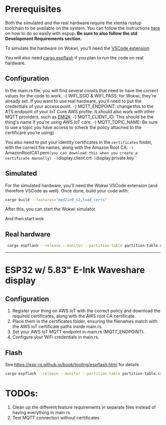 # Prerequisites
Both the simulated and the real hardware require the xtensa rustup toolchain to be available on the system. You can follow the instructions [here](https://esp-rs.github.io/book/installation/index.html#risc-v-and-xtensa-targets) on how to do so easily with espup. **Be sure to also follow the std Development Requirements section.**

To simulate the hardware on Wokwi, you'll need the [VSCode extension](https://docs.wokwi.com/vscode/getting-started).

You will also need [cargo espflash](https://github.com/esp-rs/espflash/blob/main/cargo-espflash/README.md#installation) if you plan to run the code on real hardware.

## Configuration
In the main.rs file, you will find several consts that need to have the correct values for the code to work.
-) WIFI_SSID & WIFI_PASS: for Wokwi, they're already set. If you want to use real hardware, you'll need to put the credentials of your access point.
-) MQTT_ENDPOINT: change this to the ATS endpoint of your IoT Core AWS profile. It should also work with other MQTT providers, such as [EMQX](https://www.emqx.com/en/mqtt/public-mqtt5-broker).
-) MQTT_CLIENT_ID: This should be the thing's name if you're using AWS IoT core.
-) MQTT_TOPIC_NAME: Be sure to use a topic you have access to (check the policy attached to the certificare you're using)

You also need to put your identity certificates in the `certificates` folder, with the correct file names, along with the Amazon Root CA:
`-) `AmazonRootCA1.pem` (you can download this when you create a certificate manually)
-) `display.client.crt`
-) `display.private.key``

## Simulated
For the simulated hardware, you'll need the Wokwi VSCode extension (and therefore VSCode as well).
Once done, build your code with:
```sh
cargo build --features="epd2in9_v2,load_certs"
```
After this, you can start the Wokwi simulator.

And then start wok

## Real hardware
```sh
 cargo espflash --release --monitor --partition-table partition-table.csv --features="epd5in83_v2,load_certs"
```

---
# ESP32 w/ 5.83" E-Ink Waveshare display

## Configuration
1) Register your thing on AWS IoT with the correct policy and download the required certificates, along with the AWS root CA certificate.
2) Place them in the certificates folder, ensuring the filenames match with the AWS IoT certificate paths inside main.rs.
3) Set your AWS IoT MQTT endpoint in main.rs (MQTT_ENDPOINT).
4) Configure your WiFi credentials in main.rs.

## Flash
See https://esp-rs.github.io/book/tooling/espflash.html for details
```sh
cargo espflash --release --monitor --partition-table partition-table.csv
```

# TODOs:
1) Clean up the different feature requirements in separate files instead of having everything in main.rs
2) Test MQTT connection without certificates
